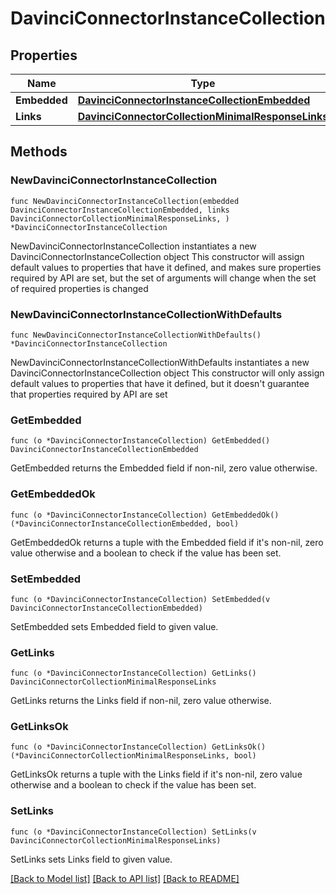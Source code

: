# DavinciConnectorInstanceCollection

## Properties

Name | Type | Description | Notes
------------ | ------------- | ------------- | -------------
**Embedded** | [**DavinciConnectorInstanceCollectionEmbedded**](DavinciConnectorInstanceCollectionEmbedded.md) |  | 
**Links** | [**DavinciConnectorCollectionMinimalResponseLinks**](DavinciConnectorCollectionMinimalResponseLinks.md) |  | 

## Methods

### NewDavinciConnectorInstanceCollection

`func NewDavinciConnectorInstanceCollection(embedded DavinciConnectorInstanceCollectionEmbedded, links DavinciConnectorCollectionMinimalResponseLinks, ) *DavinciConnectorInstanceCollection`

NewDavinciConnectorInstanceCollection instantiates a new DavinciConnectorInstanceCollection object
This constructor will assign default values to properties that have it defined,
and makes sure properties required by API are set, but the set of arguments
will change when the set of required properties is changed

### NewDavinciConnectorInstanceCollectionWithDefaults

`func NewDavinciConnectorInstanceCollectionWithDefaults() *DavinciConnectorInstanceCollection`

NewDavinciConnectorInstanceCollectionWithDefaults instantiates a new DavinciConnectorInstanceCollection object
This constructor will only assign default values to properties that have it defined,
but it doesn't guarantee that properties required by API are set

### GetEmbedded

`func (o *DavinciConnectorInstanceCollection) GetEmbedded() DavinciConnectorInstanceCollectionEmbedded`

GetEmbedded returns the Embedded field if non-nil, zero value otherwise.

### GetEmbeddedOk

`func (o *DavinciConnectorInstanceCollection) GetEmbeddedOk() (*DavinciConnectorInstanceCollectionEmbedded, bool)`

GetEmbeddedOk returns a tuple with the Embedded field if it's non-nil, zero value otherwise
and a boolean to check if the value has been set.

### SetEmbedded

`func (o *DavinciConnectorInstanceCollection) SetEmbedded(v DavinciConnectorInstanceCollectionEmbedded)`

SetEmbedded sets Embedded field to given value.


### GetLinks

`func (o *DavinciConnectorInstanceCollection) GetLinks() DavinciConnectorCollectionMinimalResponseLinks`

GetLinks returns the Links field if non-nil, zero value otherwise.

### GetLinksOk

`func (o *DavinciConnectorInstanceCollection) GetLinksOk() (*DavinciConnectorCollectionMinimalResponseLinks, bool)`

GetLinksOk returns a tuple with the Links field if it's non-nil, zero value otherwise
and a boolean to check if the value has been set.

### SetLinks

`func (o *DavinciConnectorInstanceCollection) SetLinks(v DavinciConnectorCollectionMinimalResponseLinks)`

SetLinks sets Links field to given value.



[[Back to Model list]](../README.md#documentation-for-models) [[Back to API list]](../README.md#documentation-for-api-endpoints) [[Back to README]](../README.md)


